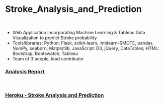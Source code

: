 # Stroke_Analysis_and_Prediction

<br>

*  Web Application incorporating Machine Learning & Tableau Data Visualization to predict
Stroke probability
*  Tools/libraries: Python: Flask, scikit-learn, imblearn-SMOTE, pandas, NumPy, seaborn,
Matplotlib; JavaScript: D3, jQuery, DataTables; HTML: Bootstrap, Bootswatch; Tableau
*  Team of 3 people, lead contributor



### <a href="https://github.com/ykrasnikov/Stroke_Analysis_and_Prediction/edit/main/Stroke/Readme.md"> Analysis Report</a>

<br>

### <a href="https://stroke-analysis-and-prediction.herokuapp.com/">Heroku  - Stroke Analysis and Prediction</a> 




